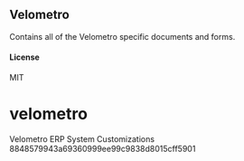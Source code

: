 
## Velometro

Contains all of the Velometro specific documents and forms.

#### License

MIT
# velometro
Velometro ERP System Customizations
8848579943a69360999ee99c9838d8015cff5901
